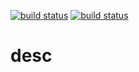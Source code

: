 ﻿[![build status](http://gitlab.phoenixnet.com/root/mwm.api.site.service/badges/prod/build.svg)](http://gitlab.phoenixnet.com/root/mwm.api.site.service/commits/prod)
[![build status](http://gitlab.phoenixnet.com/root/mwm.api.site.service/badges/uat/build.svg)](http://gitlab.phoenixnet.com/root/mwm.api.site.service/commits/uat)

# desc 
 